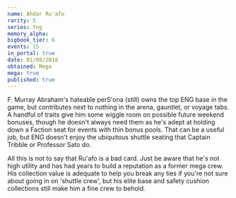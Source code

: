```yaml
---
name: Ahdar Ru'afo
rarity: 5
series: tng
memory_alpha:
bigbook_tier: 6
events: 15
in_portal: true
date: 01/08/2018
obtained: Mega
mega: true
published: true
---
```


F. Murray Abraham's hateable perS'ona (still) owns the top ENG base in the game, but contributes next to nothing in the arena, gauntlet, or voyage tabs. A handful of traits give him some wiggle room on possible future weekend bonuses, though he doesn't always need them as he's adept at holding down a Faction seat for events with thin bonus pools. That can be a useful job, but ENG doesn't enjoy the ubiquitous shuttle seating that Captain Tribble or Professor Sato do.

All this is not to say that Ru'afo is a bad card. Just be aware that he's not high utility and has had years to build a reputation as a former mega crew. His collection value is adequate to help you break any ties if you're not sure about going in on 'shuttle crew', but his elite base and safety cushion collections still make him a fine crew to behold.
